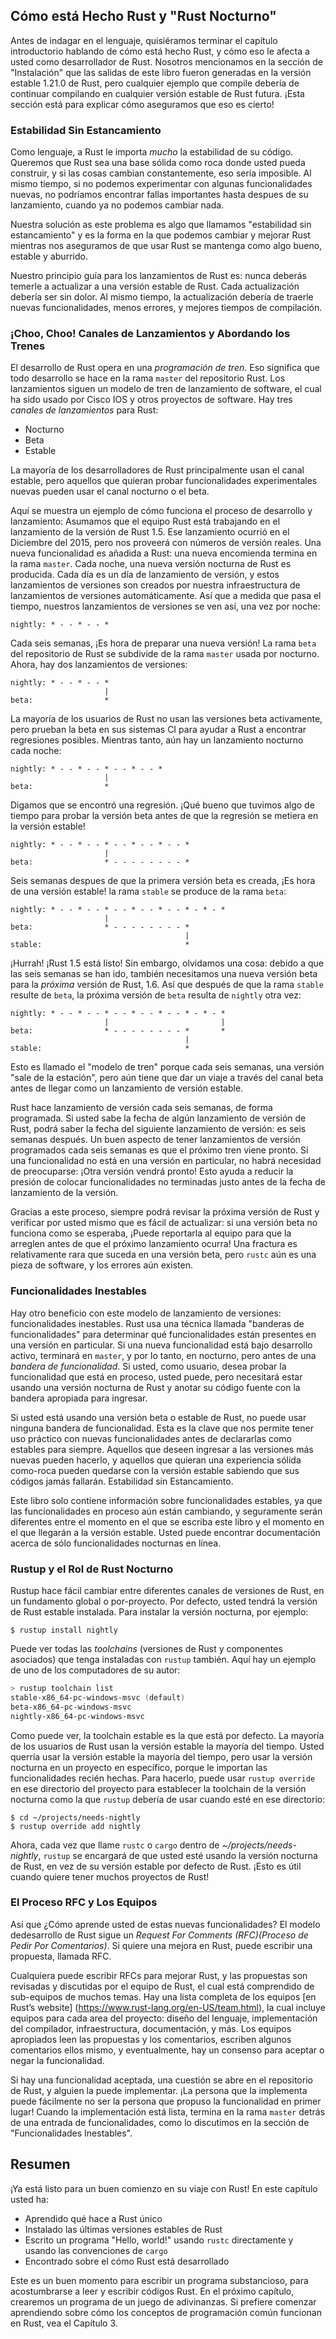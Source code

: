 ## Cómo está Hecho Rust y "Rust Nocturno"

Antes de indagar en el lenguaje, quisiéramos terminar el capítulo introductorio
hablando de cómo está hecho Rust, y cómo eso le afecta a usted como
desarrollador de Rust. Nosotros mencionamos en la sección de "Instalación"
que las salidas de este libro fueron generadas en la versión estable
1.21.0 de Rust, pero cualquier ejemplo que compile debería de continuar
compilando en cualquier versión estable de Rust futura. ¡Esta sección está
para explicar cómo aseguramos que eso es cierto!

### Estabilidad Sin Estancamiento

Como lenguaje, a Rust le importa *mucho* la estabilidad de su código. Queremos
que Rust sea una base sólida como roca donde usted pueda construir, y si las
cosas cambian constantemente, eso sería imposible. Al mismo tiempo, si no
podemos experimentar con algunas funcionalidades nuevas, no podríamos encontrar
fallas importantes hasta despues de su lanzamiento, cuando ya no podemos cambiar
nada.

Nuestra solución as este problema es algo que llamamos "estabilidad sin
estancamiento" y es la forma en la que podemos cambiar y mejorar Rust mientras
nos aseguramos de que usar Rust se mantenga como algo bueno, estable y aburrido.

Nuestro principio guía para los lanzamientos de Rust es: nunca deberás temerle
a actualizar a una versión estable de Rust. Cada actualización debería ser sin
dolor. Al mismo tiempo, la actualización debería de traerle nuevas funcionalidades,
menos errores, y mejores tiempos de compilación.

### ¡Choo, Choo! Canales de Lanzamientos y Abordando los Trenes

El desarrollo de Rust opera en una *programación de tren*. Eso significa que
todo desarrollo se hace en la rama `master` del repositorio Rust. Los lanzamientos
siguen un modelo de tren de lanzamiento de software, el cual ha sido usado por
Cisco IOS y otros proyectos de software. Hay tres *canales de lanzamientos*
para Rust:

* Nocturno
* Beta
* Estable

La mayoría de los desarrolladores de Rust principalmente usan el canal estable,
pero aquellos que quieran probar funcionalidades experimentales nuevas pueden
usar el canal nocturno o el beta.

Aquí se muestra un ejemplo de cómo funciona el proceso de desarrollo y lanzamiento:
Asumamos que el equipo Rust está trabajando en el lanzamiento de la versión de Rust
1.5. Ese lanzamiento ocurrió en el Diciembre del 2015, pero nos proveerá con
números de versión reales. Una nueva funcionalidad es añadida a Rust: una nueva
encomienda termina en la rama `master`. Cada noche, una nueva versión nocturna
de Rust es producida. Cada día es un día de lanzamiento de versión, y estos
lanzamientos de versiones son creados por nuestra infraestructura de lanzamientos de
versiones automáticamente. Así que a medida que pasa el tiempo, nuestros lanzamientos
de versiones se ven así, una vez por noche:

```text
nightly: * - - * - - *
```

Cada seis semanas, ¡Es hora de preparar una nueva versión! La rama `beta` del
repositorio de Rust se subdivide de la rama `master` usada por nocturno. Ahora,
hay dos lanzamientos de versiones:

```text
nightly: * - - * - - *
                     |
beta:                *
```

La mayoría de los usuarios de Rust no usan las versiones beta activamente, pero
prueban la beta en sus sistemas CI para ayudar a Rust a encontrar regresiones
posibles. Mientras tanto, aún hay un lanzamiento nocturno cada noche:
```text
nightly: * - - * - - * - - * - - *
                     |
beta:                *
```

Digamos que se encontró una regresión. ¡Qué bueno que tuvimos algo de tiempo para
probar la versión beta antes de que la regresión se metiera en la versión estable!


```text
nightly: * - - * - - * - - * - - * - - *
                     |
beta:                * - - - - - - - - *
```

Seis semanas despues de que la primera versión beta es creada, ¡Es hora de una
versión estable! la rama `stable` se produce de la rama `beta`:

```text
nightly: * - - * - - * - - * - - * - - * - * - *
                     |
beta:                * - - - - - - - - *
                                       |
stable:                                *
```

¡Hurrah! ¡Rust 1.5 está listo! Sin embargo, olvidamos una cosa: debido a que las
seis semanas se han ido, también necesitamos una nueva versión beta para la
*próxima* versión de Rust, 1.6. Así que después de que la rama `stable` resulte de
`beta`, la próxima versión de `beta` resulta de `nightly` otra vez:

```text
nightly: * - - * - - * - - * - - * - - * - * - *
                     |                         |
beta:                * - - - - - - - - *       *
                                       |
stable:                                *
```

Esto es llamado el "modelo de tren" porque cada seis semanas, una versión
"sale de la estación", pero aún tiene que dar un viaje a través del canal beta
antes de llegar como un lanzamiento de versión estable.

Rust hace lanzamiento de versión cada seis semanas, de forma programada. Si
usted sabe la fecha de algún lanzamiento de versión de Rust, podrá saber la
fecha del siguiente lanzamiento de versión: es seis semanas después. Un buen
aspecto de tener lanzamientos de versión programados cada seis semanas es que
el próximo tren viene pronto. Si una funcionalidad no está en una versión en
particular, no habrá necesidad de preocuparse: ¡Otra versión vendrá pronto!
Esto ayuda a reducir la presión de colocar funcionalidades no terminadas justo
antes de la fecha de lanzamiento de la versión.

Gracias a este proceso, siempre podrá revisar la próxima versión de Rust y
verificar por usted mismo que es fácil de actualizar: si una versión beta
no funciona como se esperaba, ¡Puede reportarla al equipo para que la arreglen
antes de que el próximo lanzamiento ocurra! Una fractura es relativamente rara
que suceda en una versión beta, pero `rustc` aún es una pieza de software, y
los errores aún existen.

### Funcionalidades Inestables

Hay otro beneficio con este modelo de lanzamiento de versiones: funcionalidades
inestables. Rust usa una técnica llamada "banderas de funcionalidades" para
determinar qué funcionalidades están presentes en una versión en particular.
Si una nueva funcionalidad está bajo desarrollo activo, terminará en `master`,
y por lo tanto, en nocturno, pero antes de una *bandera de funcionalidad*. Si
usted, como usuario, desea probar la funcionalidad que está en proceso, usted
puede, pero necesitará estar usando una versión nocturna de Rust y anotar su
código fuente con la bandera apropiada para ingresar.

Si usted está usando una versión beta o estable de Rust, no puede usar ninguna
bandera de funcionalidad. Esta es la clave que nos permite tener uso práctico
con nuevas funcionalidades antes de declararlas como estables para siempre.
Aquellos que deseen ingresar a las versiones más nuevas pueden hacerlo, y
aquellos que quieran una experiencia sólida como-roca pueden quedarse con la
versión estable sabiendo que sus códigos jamás fallarán. Estabilidad sin
Estancamiento.

Este libro solo contiene información sobre funcionalidades estables, ya que las
funcionalidades en proceso aún están cambiando, y seguramente serán diferentes
entre el momento en el que se escriba este libro y el momento en el que llegarán
a la versión estable. Usted puede encontrar documentación acerca de sólo
funcionalidades nocturnas en línea.


### Rustup y el Rol de Rust Nocturno

Rustup hace fácil cambiar entre diferentes canales de versiones de Rust,
en un fundamento global o por-proyecto. Por defecto, usted tendrá la versión
de Rust estable instalada. Para instalar la versión nocturna, por ejemplo:

```text
$ rustup install nightly
```

Puede ver todas las *toolchains* (versiones de Rust y componentes asociados)
que tenga instaladas con `rustup` también. Aquí hay un ejemplo de uno de los
computadores de su autor:

```powershell
> rustup toolchain list
stable-x86_64-pc-windows-msvc (default)
beta-x86_64-pc-windows-msvc
nightly-x86_64-pc-windows-msvc
```

Como puede ver, la toolchain estable es la que está por defecto. La mayoría de
los usuarios de Rust usan la versión estable la mayoría del tiempo. Usted
querría usar la versión estable la mayoría del tiempo, pero usar la versión
nocturna en un proyecto en específico, porque le importan las funcionalidades
recién hechas. Para hacerlo, puede usar `rustup override` en ese directorio del
proyecto para establecer la toolchain de la versión nocturna como la que `rustup`
debería de usar cuando esté en ese directorio:

```text
$ cd ~/projects/needs-nightly
$ rustup override add nightly
```

Ahora, cada vez que llame `rustc` o `cargo` dentro de *~/projects/needs-nightly*,
`rustup` se encargará de que usted esté usando la versión nocturna de Rust, en
vez de su versión estable por defecto de Rust. ¡Esto es útil cuando quiere tener
muchos proyectos de Rust!

### El Proceso RFC y Los Equipos

Así que ¿Cómo aprende usted de estas nuevas funcionalidades? El modelo dedesarrollo
de Rust sigue un *Request For Comments (RFC)(Proceso de Pedir Por Comentarios)*.
Si quiere una mejora en Rust, puede escribir una propuesta, llamada RFC.

Cualquiera puede escribir RFCs para mejorar Rust, y las propuestas son revisadas
y discutidas por el equipo de Rust, el cual está comprendido de sub-equipos
de muchos temas. Hay una lista completa de los equipos [en Rust’s website]
(https://www.rust-lang.org/en-US/team.html), la cual incluye equipos para cada
area del proyecto: diseño del lenguaje, implementación del compilador,
infraestructura, documentación, y más. Los equipos apropiados leen las propuestas
y los comentarios, escriben algunos comentarios ellos mismo, y eventualmente,
hay un consenso para aceptar o negar la funcionalidad.

Si hay una funcionalidad aceptada, una cuestión se abre en el repositorio de Rust,
y alguien la puede implementar. ¡La persona que la implementa puede fácilmente no
ser la persona que propuso la funcionalidad en primer lugar! Cuando la implementación
está lista, termina en la rama `master` detrás de una entrada de funcionalidades,
como lo discutimos en la sección de "Funcionalidades Inestables".

## Resumen

¡Ya está listo para un buen comienzo en su viaje con Rust! En este capítulo usted ha:

* Aprendido qué hace a Rust único
* Instalado las últimas versiones estables de Rust
* Escrito un programa "Hello, world!" usando `rustc` directamente y usando las
convenciones de `cargo`
* Encontrado sobre el cómo Rust está desarrollado

Este es un buen momento para escribir un programa substancioso, para acostumbrarse
a leer y escribir códigos Rust. En el próximo capítulo, crearemos un programa de
un juego de adivinanzas. Si prefiere comenzar aprendiendo sobre cómo los conceptos
de programación común funcionan en Rust, vea el Capítulo 3.

